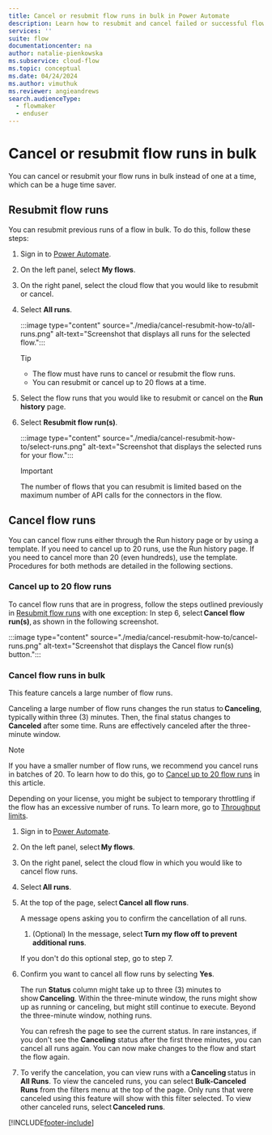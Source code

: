```yaml
---
title: Cancel or resubmit flow runs in bulk in Power Automate
description: Learn how to resubmit and cancel failed or successful flow runs in Power Automate.
services: ''
suite: flow
documentationcenter: na
author: natalie-pienkowska
ms.subservice: cloud-flow
ms.topic: conceptual
ms.date: 04/24/2024
ms.author: vimuthuk
ms.reviewer: angieandrews
search.audienceType: 
  - flowmaker
  - enduser
---
```


# Cancel or resubmit flow runs in bulk

You can cancel or resubmit your flow runs in bulk instead of one at a time, which can be a huge time saver.

## Resubmit flow runs

You can resubmit previous runs of a flow in bulk. To do this, follow these steps:

1. Sign in to [Power Automate](https://make.powerautomate.com).
1. On the left panel, select **My flows**.
1. On the right panel, select the cloud flow that you would like to resubmit or cancel.
1. Select **All runs**.

    :::image type="content" source="./media/cancel-resubmit-how-to/all-runs.png" alt-text="Screenshot that displays all runs for the selected flow.":::

   > [!TIP]
   > - The flow must have runs to cancel or resubmit the flow runs.
   > - You can resubmit or cancel up to 20 flows at a time.

1. Select the flow runs that you would like to resubmit or cancel on the **Run history** page.
1. Select **Resubmit flow run(s)**.

    :::image type="content" source="./media/cancel-resubmit-how-to/select-runs.png" alt-text="Screenshot that displays the selected runs for your flow.":::

   > [!IMPORTANT]
   > The number of flows that you can resubmit is limited based on the maximum number of API calls for the connectors in the flow.

## Cancel flow runs

You can cancel flow runs either through the Run history page or by using a template. If you need to cancel up to 20 runs, use the Run history page. If you need to cancel more than 20 (even hundreds), use the template. Procedures for both methods are detailed in the following sections.

### Cancel up to 20 flow runs

To cancel flow runs that are in progress, follow the steps outlined previously in [Resubmit flow runs](#resubmit-flow-runs) with one exception: In step 6, select **Cancel flow run(s)**, as shown in the following screenshot.

:::image type="content" source="./media/cancel-resubmit-how-to/cancel-runs.png" alt-text="Screenshot that displays the Cancel flow run(s) button.":::

### Cancel flow runs in bulk

This feature cancels a large number of flow runs.

Canceling a large number of flow runs changes the run status to **Canceling**, typically within three (3) minutes. Then, the final status changes to **Canceled** after some time. Runs are effectively canceled after the three-minute window.

> [!NOTE]
> If you have a smaller number of flow runs, we recommend you cancel runs in batches of 20. To learn how to do this, go to [Cancel up to 20 flow runs](#cancel-up-to-20-flow-runs) in this article.

Depending on your license, you might be subject to temporary throttling if the flow has an excessive number of runs. To learn more, go to [Throughput limits](limits-and-config.md#throughput-limits).

1. Sign in to [Power Automate](https://make.powerautomate.com).
1. On the left panel, select **My flows**.
1. On the right panel, select the cloud flow in which you would like to cancel flow runs.
1. Select **All runs**.
1. At the top of the page, select **Cancel all flow runs**.

    A message opens asking you to confirm the cancellation of all runs.

    1. (Optional) In the message, select **Turn my flow off to prevent additional runs**.

    If you don't do this optional step, go to step 7.

1. Confirm you want to cancel all flow runs by selecting **Yes**.

    The run **Status** column might take up to three (3) minutes to show **Canceling**. Within the three-minute window, the runs might show up as running or canceling, but might still continue to execute. Beyond the three-minute window, nothing runs.

    You can refresh the page to see the current status. In rare instances, if you don't see the **Canceling** status after the first three minutes, you can cancel all runs again. You can now make changes to the flow and start the flow again.

1. To verify the cancelation, you can view runs with a **Canceling** status in **All Runs**. To view the canceled runs, you can select **Bulk-Canceled Runs** from the filters menu at the top of the page. Only runs that were canceled using this feature will show with this filter selected. To view other canceled runs, select **Canceled runs**.

[!INCLUDE[footer-include](includes/footer-banner.md)]

